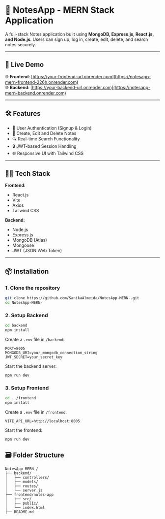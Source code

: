 # 📒 NotesApp - MERN Stack Application

A full-stack Notes application built using **MongoDB, Express.js, React.js, and Node.js**. Users can sign up, log in, create, edit, delete, and search notes securely.

---

## 🚀 Live Demo

🌐 **Frontend**: [https://your-frontend-url.onrender.com](https://notesapp-mern-frontend-226h.onrender.com)  
🌐 **Backend**: [https://your-backend-url.onrender.com](https://notesapp-mern-backend.onrender.com)

---

## 🛠️ Features

- 🔐 User Authentication (Signup & Login)
- 📝 Create, Edit and Delete Notes
- 🔍 Real-time Search Functionality
- 🔒 JWT-based Session Handling
- 🌐 Responsive UI with Tailwind CSS

---

## 🧑‍💻 Tech Stack

**Frontend:**
- React.js
- Vite
- Axios
- Tailwind CSS

**Backend:**
- Node.js
- Express.js
- MongoDB (Atlas)
- Mongoose
- JWT (JSON Web Token)

---

## 📦 Installation

### 1. Clone the repository

```bash
git clone https://github.com/SanikaAlmeida/NotesApp-MERN-.git
cd NotesApp-MERN-
```

### 2. Setup Backend

```bash
cd backend
npm install
```

Create a `.env` file in `/backend`:

```env
PORT=8005
MONGODB_URI=your_mongodb_connection_string
JWT_SECRET=your_secret_key
```

Start the backend server:

```bash
npm run dev
```

### 3. Setup Frontend

```bash
cd ../frontend
npm install
```

Create a `.env` file in `/frontend`:

```env
VITE_API_URL=http://localhost:8005
```

Start the frontend:

```bash
npm run dev
```

## 🗃️ Folder Structure

```
NotesApp-MERN-/
├── backend/
│   ├── controllers/
│   ├── models/
│   ├── routes/
│   └── server.js
├── frontend/notes-app
│   ├── src/
│   ├── public/
│   └── index.html
├── README.md
```


